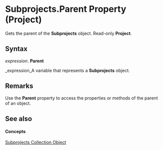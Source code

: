 
# Subprojects.Parent Property (Project)

Gets the parent of the  **Subprojects** object. Read-only **Project**.


## Syntax

 _expression_. **Parent**

 _expression_A variable that represents a  **Subprojects** object.


## Remarks

Use the  **Parent** property to access the properties or methods of the parent of an object.


## See also


#### Concepts


 [Subprojects Collection Object](15688529-6d9c-6429-0d22-a5a16c033dcc.md)

